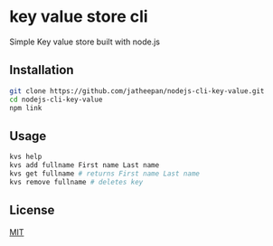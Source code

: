 # key value store cli

Simple Key value store built with node.js

## Installation

```bash
git clone https://github.com/jatheepan/nodejs-cli-key-value.git
cd nodejs-cli-key-value
npm link
```

## Usage

```bash
kvs help
kvs add fullname First name Last name
kvs get fullname # returns First name Last name
kvs remove fullname # deletes key
```

## License
[MIT](https://choosealicense.com/licenses/mit/)
